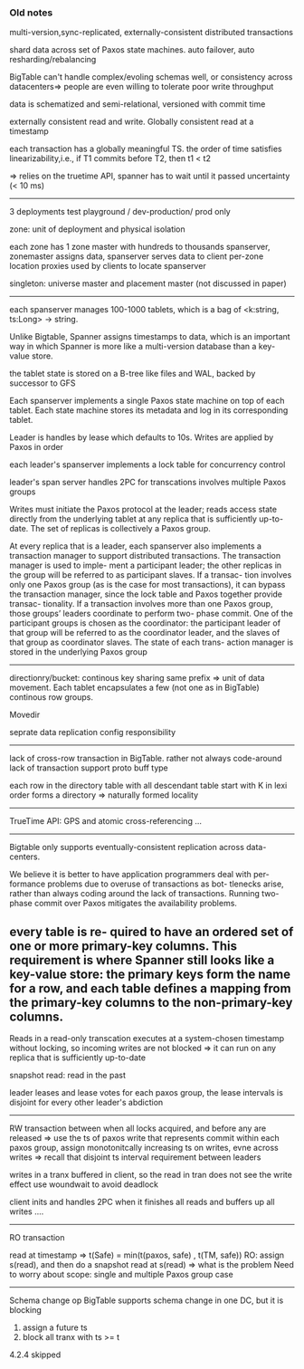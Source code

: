 ### Old notes

multi-version,sync-replicated, externally-consistent distributed transactions

shard data across set of Paxos state machines. auto failover, auto resharding/rebalancing

BigTable can't handle complex/evoling schemas well, or consistency across datacenters=> people are even willing to tolerate poor write
throughput

data is schematized and semi-relational, versioned with commit time

externally consistent read and write. Globally consistent read at a timestamp

each transaction has a globally meaningful TS. the order of time satisfies linearizability,i.e., if T1 commits before T2, then t1 < t2

=> relies on the truetime API, spanner has to wait until it passed uncertainty (< 10 ms)

-----
3 deployments
test playground / dev-production/ prod only

zone: unit of deployment and physical isolation

each zone has 1 zone master with hundreds to thousands spanserver, zonemaster assigns data, spanserver serves data to client
per-zone location proxies used by clients to locate spanserver

singleton: universe master and placement master (not discussed in paper)

---
each spanserver manages 100-1000 tablets, which is a bag of <k:string, ts:Long> -> string.

Unlike Bigtable, Spanner assigns timestamps to data, which is an important way in which Spanner is more like a multi-version database than a key-value store.

the tablet state is stored on a B-tree like files and WAL, backed by successor to GFS

Each spanserver implements a single Paxos state machine on top of each tablet.
Each state machine stores its metadata and log in its corresponding tablet.

Leader is handles by lease which defaults to 10s. Writes are applied by Paxos in order

each leader's spanserver implements a lock table for concurrency control

leader's span server handles 2PC for transcations involves multiple Paxos groups

 Writes must initiate the Paxos protocol at the leader; reads access state directly from the underlying tablet at any replica that is sufficiently up-to-date. The set of replicas is collectively a Paxos group.

At every replica that is a leader, each spanserver also implements a transaction manager to support distributed transactions. The transaction manager is used to imple- ment a participant leader; the other replicas in the group will be referred to as participant slaves. If a transac- tion involves only one Paxos group (as is the case for most transactions), it can bypass the transaction manager, since the lock table and Paxos together provide transac- tionality. If a transaction involves more than one Paxos group, those groups’ leaders coordinate to perform two- phase commit. One of the participant groups is chosen as the coordinator: the participant leader of that group will be referred to as the coordinator leader, and the slaves of that group as coordinator slaves. The state of each trans- action manager is stored in the underlying Paxos group

-----

directionry/bucket: continous key sharing same prefix => unit of data movement. 
Each tablet encapsulates a few (not one as in BigTable) continous row groups.

Movedir

seprate data replication config responsibility

-------
lack of cross-row transaction in BigTable. 
rather not always code-around lack of transaction
support proto buff type

each row in the directory table with all descendant table start with K in lexi order forms a directory => naturally formed locality

-----
TrueTime API: GPS and atomic cross-referencing
...

-----
Bigtable only supports eventually-consistent replication across data- centers.

We believe it is better to have application programmers deal with per- formance problems due to overuse of transactions as bot- tlenecks arise, rather than always coding around the lack of transactions. Running two-phase commit over Paxos mitigates the availability problems.

 every table is re- quired to have an ordered set of one or more primary-key columns. This requirement is where Spanner still looks like a key-value store: the primary keys form the name for a row, and each table defines a mapping from the primary-key columns to the non-primary-key columns.
-----
Reads in a read-only transcation executes at a system-chosen timestamp without locking, so incoming writes are not blocked => it can run on
any replica that is sufficiently up-to-date

snapshot read: read in the past

leader leases and lease votes
for each paxos group, the lease intervals is disjoint for every other leader's
abdiction

-------
RW transaction
between when all locks acquired, and before any are released => use the ts of paxos write that represents commit
within each paxos group, assign monotonitcally increasing ts on writes, evne across writes
=> recall that disjoint ts interval requirement between leaders

writes in a tranx buffered in client, so the read in tran does not see the write effect
use woundwait to avoid deadlock

client inits and handles 2PC when it finishes all reads and buffers up all writes
....

-------
RO transaction

read at timestamp => t(Safe) = min(t(paxos, safe) , t(TM, safe))
RO: assign s(read), and then do a snapshot read at s(read) => what is the problem
Need to worry about scope: single and multiple Paxos group case

--------
Schema change op
BigTable supports schema change in one DC, but it is blocking
1. assign a future ts
2. block all tranx with ts >= t

4.2.4 skipped








